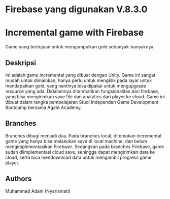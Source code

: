 # Firebase yang digunakan V.8.3.0
# Incremental game with Firebase

Game yang bertujuan untuk mengumpulkan gold sebanyak-banyaknya

## Deskripsi
Ini adalah game incremental yang dibuat dengan Unity. Game ini sangat mudah untuk dimainkan, hanya perlu untuk mengklik pada layar untuk mendapatkan gold, yang nantinya bisa dipakai untuk mengupgrade resource yang ada. Didalamnya ditambahkan fungsionalitas dari firebase, yang bisa mengirimkan save file dan analytics dari player ke cloud. Game ini dibuat dalam rangka pembelajaran Studi Independen Game Development Bootcamp bersama Agate Academy.

## Branches
Branches dibagi menjadi dua. Pada branches local, ditemukan incremental game yang hanya bisa melakukan save di local machine, dan belum mengimplementasikan Firebase. Sedangkan pada branches Firebase, game sudah diimplementasi cloud save, sehingga dapat mengirimkan data ke cloud, serta bisa mendownload data untuk mengambil progress game player.

## Authors
Muhammad Adam (Nyarismati)
